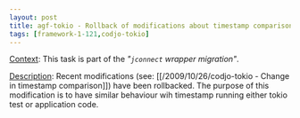 ```yaml
---
layout: post
title: agf-tokio - Rollback of modifications about timestamp comparison
tags: [framework-1-121,codjo-tokio]
---
```

<u>Context</u>:
This task is part of the _"```jconnect``` wrapper migration"_.

<u>Description</u>:
Recent modifications (see: [[/2009/10/26/codjo-tokio - Change in timestamp comparison]]) have been rollbacked.
The purpose of this modification is to have similar behaviour wih timestamp running either tokio test or application code.
